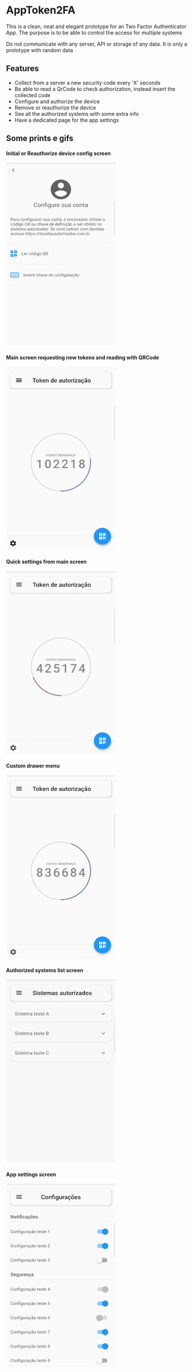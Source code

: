 # AppToken2FA

This is a clean, neat and elegant prototype for an Two Factor Authenticator App.
The purpose is to be able to control the access for multiple systems 
 
Do not communicate with any server, API or storage of any data. It is only a prototype with random data

## Features

- Collect from a server a new security code every 'X' seconds
- Be able to read a QrCode to check authorization, instead insert the collected code
- Configure and authorize the device
- Remove or reauthorize the device
- See all the authorized systems with some extra info
- Have a dedicated page for the app settings

## Some prints e gifs

#### Initial or Reauthorize device config screen
<img src="https://github.com/Gadotti/AppToken2FA/blob/master/prints/0-intial-config-screen.gif" width="300" height="500" />

#### Main screen requesting new tokens and reading with QRCode
<img src="https://github.com/Gadotti/AppToken2FA/blob/master/prints/1-demo-with-qrcode.gif" width="300" height="500" />

#### Quick settings from main screen
<img src="https://github.com/Gadotti/AppToken2FA/blob/master/prints/2-setting-main-page.gif" width="300" height="500" />

#### Custom drawer menu
<img src="https://github.com/Gadotti/AppToken2FA/blob/master/prints/3-drawer-menu.gif" width="300" height="500" />

#### Authorized systems list screen
<img src="https://github.com/Gadotti/AppToken2FA/blob/master/prints/4-authorized-systems.gif" width="300" height="500" />

#### App settings screen
<img src="https://github.com/Gadotti/AppToken2FA/blob/master/prints/5-settings-page.gif" width="300" height="500" />